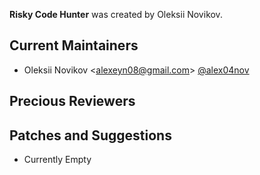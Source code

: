**Risky Code Hunter** was created by Oleksii Novikov.

## Current Maintainers
- Oleksii Novikov <<alexeyn08@gmail.com>> [@alex04nov](https://github.com/AleX04Nov)

## Precious Reviewers

## Patches and Suggestions
- Currently Empty
